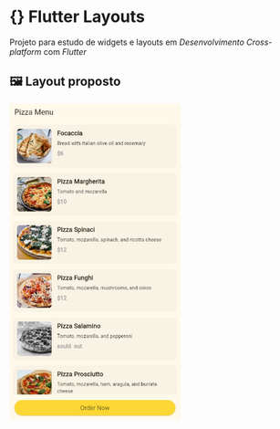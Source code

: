 # {} Flutter Layouts
Projeto para estudo de widgets e layouts em _Desenvolvimento Cross-platform_ com _Flutter_

## 🖼️ Layout proposto
<img src="images/pizza-menu.JPG" alt="Layout" width="300">
